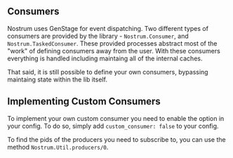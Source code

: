 ## Consumers
Nostrum uses GenStage for event dispatching. Two different types of consumers
are provided by the library - `Nostrum.Consumer`, and `Nostrum.TaskedConsumer`.
These provided processes abstract most of the "work" of defining consumers away
from the user. With these consumers everything is handled including maintaing all
of the internal caches.

That said, it is still possible to define your own consumers, bypassing maintaing
state within the lib itself.

## Implementing Custom Consumers
To implement your own custom consumer you need to enable the option in your
config. To do so, simply add `custom_consumer: false` to your config.

To find the pids of the producers you need to subscribe to, you can use the
method `Nostrum.Util.producers/0`.
